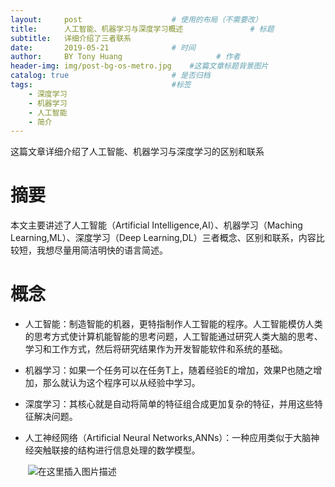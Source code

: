 ```yaml
---
layout:     post                    # 使用的布局（不需要改）
title:      人工智能、机器学习与深度学习概述               # 标题 
subtitle:   详细介绍了三者联系
date:       2019-05-21              # 时间
author:     BY Tony Huang                     # 作者
header-img: img/post-bg-os-metro.jpg    #这篇文章标题背景图片
catalog: true                       # 是否归档
tags:                               #标签
    - 深度学习
    - 机器学习
    - 人工智能
    - 简介
---
```

这篇文章详细介绍了人工智能、机器学习与深度学习的区别和联系
# 摘要

本文主要讲述了人工智能（Artificial Intelligence,AI）、机器学习（Maching Learning,ML）、深度学习（Deep Learning,DL）三者概念、区别和联系，内容比较短，我想尽量用简洁明快的语言简述。

# 概念

- 人工智能：制造智能的机器，更特指制作人工智能的程序。人工智能模仿人类的思考方式使计算机能智能的思考问题，人工智能通过研究人类大脑的思考、学习和工作方式，然后将研究结果作为开发智能软件和系统的基础。

- 机器学习：如果一个任务可以在任务T上，随着经验E的增加，效果P也随之增加，那么就认为这个程序可以从经验中学习。

- 深度学习：其核心就是自动将简单的特征组合成更加复杂的特征，并用这些特征解决问题。

- 人工神经网络（Artificial Neural Networks,ANNs）：一种应用类似于大脑神经突触联接的结构进行信息处理的数学模型。

  ​                                         ![在这里插入图片描述](https://img-blog.csdnimg.cn/20190521203640575.jpg?x-oss-process=image/watermark,type_ZmFuZ3poZW5naGVpdGk,shadow_10,text_aHR0cHM6Ly9ibG9nLmNzZG4ubmV0L3dlaXhpbl80MjAzNjYxNw==,size_16,color_FFFFFF,t_70)
